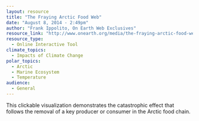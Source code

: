 ```yaml
---
layout: resource
title: "The Fraying Arctic Food Web"
date: "August 8, 2014 - 2:49pm"
author: "Frank Ippolito, On Earth Web Exclusives"
resource_link: "http://www.onearth.org/media/the-fraying-arctic-food-web"
resource_type:
  - Online Interactive Tool
climate_topics:
  - Impacts of Climate Change
polar_topics:
  - Arctic
  - Marine Ecosystem
  - Temperature
audience:
  - General
---
```


This clickable visualization demonstrates the catastrophic effect that follows the removal of a key producer or consumer in the Arctic food chain.